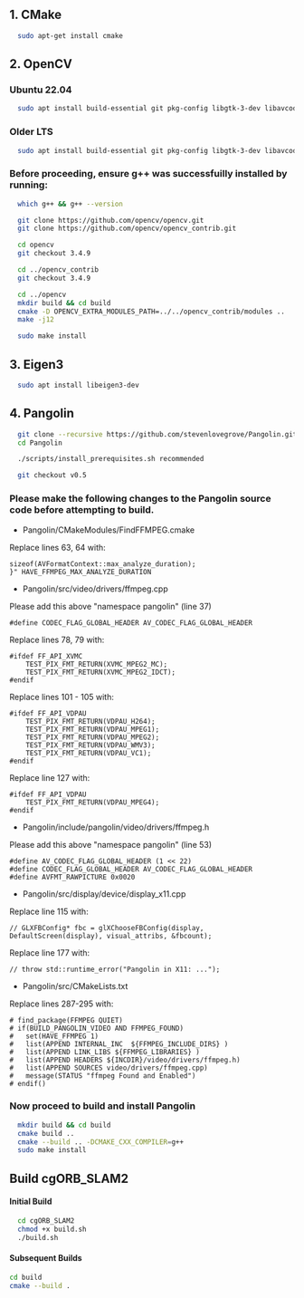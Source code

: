 ## 1. CMake

```bash
  sudo apt-get install cmake
```

## 2. OpenCV

### Ubuntu 22.04

```bash
  sudo apt install build-essential git pkg-config libgtk-3-dev libavcodec-dev libavformat-dev libswscale-dev libv4l-dev libxvidcore-dev libx264-dev libjpeg-dev libpng-dev libtiff-dev gfortran openexr libatlas-base-dev python3-dev python3-numpy libtbb2 libtbb-dev libdc1394-dev
```

### Older LTS

```bash
  sudo apt install build-essential git pkg-config libgtk-3-dev libavcodec-dev libavformat-dev libswscale-dev libv4l-dev libxvidcore-dev libx264-dev libjpeg-dev libpng-dev libtiff-dev gfortran openexr libatlas-base-dev python3-dev python3-numpy libtbb2 libtbb-dev libdc1394-22-dev
```
### Before proceeding, ensure g++ was successfuilly installed by running:
```bash
  which g++ && g++ --version
```

```bash
  git clone https://github.com/opencv/opencv.git
  git clone https://github.com/opencv/opencv_contrib.git
```

```bash
  cd opencv
  git checkout 3.4.9

  cd ../opencv_contrib
  git checkout 3.4.9

  cd ../opencv
  mkdir build && cd build
  cmake -D OPENCV_EXTRA_MODULES_PATH=../../opencv_contrib/modules ..
  make -j12

  sudo make install
```

## 3. Eigen3

```bash
  sudo apt install libeigen3-dev
```

## 4. Pangolin

```bash
  git clone --recursive https://github.com/stevenlovegrove/Pangolin.git
  cd Pangolin

  ./scripts/install_prerequisites.sh recommended

  git checkout v0.5
```

### Please make the following changes to the Pangolin source code before attempting to build.

- Pangolin/CMakeModules/FindFFMPEG.cmake

Replace lines 63, 64 with:

```code
sizeof(AVFormatContext::max_analyze_duration);
}" HAVE_FFMPEG_MAX_ANALYZE_DURATION
```

- Pangolin/src/video/drivers/ffmpeg.cpp

Please add this above "namespace pangolin" (line 37)

```code
#define CODEC_FLAG_GLOBAL_HEADER AV_CODEC_FLAG_GLOBAL_HEADER
```

Replace lines 78, 79 with:

```code
#ifdef FF_API_XVMC
	TEST_PIX_FMT_RETURN(XVMC_MPEG2_MC);
	TEST_PIX_FMT_RETURN(XVMC_MPEG2_IDCT);
#endif
```

Replace lines 101 - 105 with:

```code
#ifdef FF_API_VDPAU
	TEST_PIX_FMT_RETURN(VDPAU_H264);
	TEST_PIX_FMT_RETURN(VDPAU_MPEG1);
	TEST_PIX_FMT_RETURN(VDPAU_MPEG2);
	TEST_PIX_FMT_RETURN(VDPAU_WMV3);
	TEST_PIX_FMT_RETURN(VDPAU_VC1);
#endif
```

Replace line 127 with:

```code
#ifdef FF_API_VDPAU
	TEST_PIX_FMT_RETURN(VDPAU_MPEG4);
#endif
```

- Pangolin/include/pangolin/video/drivers/ffmpeg.h

Please add this above "namespace pangolin" (line 53)

```code
#define AV_CODEC_FLAG_GLOBAL_HEADER (1 << 22)
#define CODEC_FLAG_GLOBAL_HEADER AV_CODEC_FLAG_GLOBAL_HEADER
#define AVFMT_RAWPICTURE 0x0020
```

- Pangolin/src/display/device/display_x11.cpp

Replace line 115 with:

```code
// GLXFBConfig* fbc = glXChooseFBConfig(display, DefaultScreen(display), visual_attribs, &fbcount);
```

Replace line 177 with:

```code
// throw std::runtime_error("Pangolin in X11: ...");
```

- Pangolin/src/CMakeLists.txt

Replace lines 287-295 with:

```code
# find_package(FFMPEG QUIET)
# if(BUILD_PANGOLIN_VIDEO AND FFMPEG_FOUND)
#   set(HAVE_FFMPEG 1)
#   list(APPEND INTERNAL_INC  ${FFMPEG_INCLUDE_DIRS} )
#   list(APPEND LINK_LIBS ${FFMPEG_LIBRARIES} )
#   list(APPEND HEADERS ${INCDIR}/video/drivers/ffmpeg.h)
#   list(APPEND SOURCES video/drivers/ffmpeg.cpp)
#   message(STATUS "ffmpeg Found and Enabled")
# endif()
```

### Now proceed to build and install Pangolin

```bash
  mkdir build && cd build
  cmake build ..
  cmake --build .. -DCMAKE_CXX_COMPILER=g++
  sudo make install
```

## Build cgORB_SLAM2

#### Initial Build

```bash
  cd cgORB_SLAM2
  chmod +x build.sh
  ./build.sh
```

#### Subsequent Builds

```bash
cd build
cmake --build .
```
